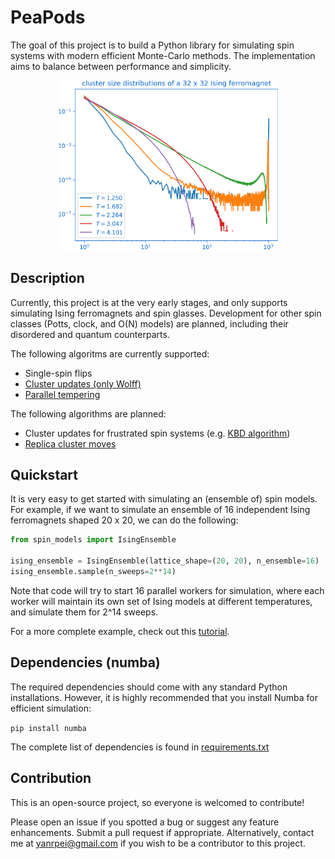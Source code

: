 # PeaPods

The goal of this project is to build a Python library for simulating spin systems with modern efficient Monte-Carlo methods. 
The implementation aims to balance between performance and simplicity.

<div style="text-align:center">
  <img src="./docs/csd.png" alt="CSD" style="width:70%"/>
</div>

## Description

Currently, this project is at the very early stages, 
and only supports simulating Ising ferromagnets and spin glasses. 
Development for other spin classes (Potts, clock, and O(N) models) are planned, 
including their disordered and quantum counterparts.

The following algoritms are currently supported:

- Single-spin flips
- [Cluster updates (only Wolff)](https://en.wikipedia.org/wiki/Wolff_algorithm)
- [Parallel tempering](https://en.wikipedia.org/wiki/Parallel_tempering)

The following algorithms are planned:

- Cluster updates for frustrated spin systems 
(e.g. [KBD algorithm](https://en.wikipedia.org/wiki/KBD_algorithm#:~:text=The%20KBD%20algorithm%20is%20an,algorithm%20more%20efficient%20in%20comparison.))
- [Replica cluster moves](https://en.wikipedia.org/wiki/Replica_cluster_move#:~:text=Replica%20cluster%20move%20in%20condensed,replicas%20instead%20of%20just%20one.)

## Quickstart

It is very easy to get started with simulating an (ensemble of) spin models.
For example, if we want to simulate an ensemble of 16 independent Ising ferromagnets
shaped 20 x 20, we can do the following:

```python
from spin_models import IsingEnsemble

ising_ensemble = IsingEnsemble(lattice_shape=(20, 20), n_ensemble=16)
ising_ensemble.sample(n_sweeps=2**14)
```

Note that code will try to start 16 parallel workers for simulation,
where each worker will maintain its own set of Ising models at different temperatures,
and simulate them for 2^14 sweeps.

For a more complete example, check out this [tutorial](tutorial.ipynb).

## Dependencies (numba)

The required dependencies should come with any standard Python installations. 
However, it is highly recommended that you install Numba for efficient simulation:

`pip install numba`

The complete list of dependencies is found in [requirements.txt](requirements.txt)

## Contribution

This is an open-source project, so everyone is welcomed to contribute! 

Please open an issue if you spotted a bug or suggest any feature enhancements. 
Submit a pull request if appropriate. 
Alternatively, contact me at yanrpei@gmail.com if you wish to be a contributor to this project.